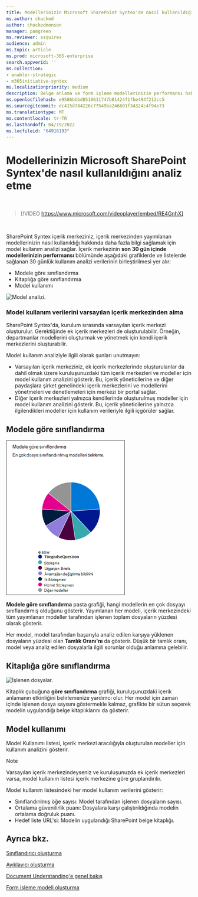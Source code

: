 ```yaml
---
title: Modellerinizin Microsoft SharePoint Syntex'de nasıl kullanıldığını analiz etme
ms.author: chucked
author: chuckedmonson
manager: pamgreen
ms.reviewer: ssquires
audience: admin
ms.topic: article
ms.prod: microsoft-365-enterprise
search.appverid: ''
ms.collection:
- enabler-strategic
- m365initiative-syntex
ms.localizationpriority: medium
description: Belge anlama ve form işleme modellerinizin performansı hakkında daha fazla bilgi bulmayı öğrenin.
ms.openlocfilehash: e9586bbbd8510611747b81424f1fbe494f212cc5
ms.sourcegitcommit: dc415d784226c77549ba246601f34324c4f94e73
ms.translationtype: MT
ms.contentlocale: tr-TR
ms.lasthandoff: 04/19/2022
ms.locfileid: "64916193"
---
```

# <a name="analyze-how-your-models-are-used-in-microsoft-sharepoint-syntex"></a>Modellerinizin Microsoft SharePoint Syntex'de nasıl kullanıldığını analiz etme

</br>

> [!VIDEO https://www.microsoft.com/videoplayer/embed/RE4GnhX]  

</br>


SharePoint Syntex içerik merkeziniz, içerik merkezinden yayımlanan modellerinizin nasıl kullanıldığı hakkında daha fazla bilgi sağlamak için model kullanım analizi sağlar. İçerik merkezinin <b>son 30 gün içinde modellerinizin performansı</b> bölümünde aşağıdaki grafiklerde ve listelerde sağlanan 30 günlük kullanım analizi verilerinin birleştirilmesi yer alır:

- Modele göre sınıflandırma
- Kitaplığa göre sınıflandırma
- Model kullanımı 

 ![Model analizi.](../media/content-understanding/model-analytics.png) </br>

### <a name="roll-up-of-model-usage-data-in-the-default-content-center"></a>Model kullanım verilerini varsayılan içerik merkezinden alma

SharePoint Syntex'da, kurulum sırasında varsayılan içerik merkezi oluşturulur. Gerektiğinde ek içerik merkezleri de oluşturulabilir. Örneğin, departmanlar modellerini oluşturmak ve yönetmek için kendi içerik merkezlerini oluşturabilir. 

Model kullanım analiziyle ilgili olarak şunları unutmayın:

- Varsayılan içerik merkeziniz, ek içerik merkezlerinde oluşturulanlar da dahil olmak üzere kuruluşunuzdaki tüm içerik merkezleri ve modeller için model kullanım analizini gösterir. Bu, içerik yöneticilerine ve diğer paydaşlara şirket genelindeki içerik merkezlerini ve modellerini yönetmeleri ve denetlemeleri için merkezi bir portal sağlar.  
- Diğer içerik merkezleri yalnızca kendilerinde oluşturulmuş modeller için model kullanım analizini gösterir. Bu, içerik yöneticilerine yalnızca ilgilendikleri modeller için kullanım verileriyle ilgili içgörüler sağlar.


## <a name="classification-by-model"></a>Modele göre sınıflandırma

   ![Toplam model yüzdesi.](../media/content-understanding/total-model-percentage.png) </br>

**Modele göre sınıflandırma** pasta grafiği, hangi modellerin en çok dosyayı sınıflandırmış olduğunu gösterir. Yayımlanan her modeli, içerik merkezindeki tüm yayımlanan modeller tarafından işlenen toplam dosyaların yüzdesi olarak gösterir.

Her model, model tarafından başarıyla analiz edilen karşıya yüklenen dosyaların yüzdesi olan **Tamlık Oranı'nı** da gösterir. Düşük bir tamlık oranı, model veya analiz edilen dosyalarla ilgili sorunlar olduğu anlamına gelebilir.

## <a name="classification-by-library"></a>Kitaplığa göre sınıflandırma

   ![İşlenen dosyalar.](../media/content-understanding/files-processed-over-time.png) </br>

Kitaplık çubuğuna **göre sınıflandırma** grafiği, kuruluşunuzdaki içerik anlamanın etkinliğini belirlemenize yardımcı olur.  Her model için zaman içinde işlenen dosya sayısını göstermekle kalmaz, grafikte bir sütun seçerek modelin uygulandığı belge kitaplıklarını da gösterir.


## <a name="model-usage"></a>Model kullanımı

Model Kullanımı listesi, içerik merkezi aracılığıyla oluşturulan modeller için kullanım analizini gösterir.  

> [!NOTE]
> Varsayılan içerik merkezindeyseniz ve kuruluşunuzda ek içerik merkezleri varsa, model kullanım listesi içerik merkezine göre gruplandırılır.

Model kullanım listesindeki her model kullanım verilerini gösterir:

- Sınıflandırılmış öğe sayısı: Model tarafından işlenen dosyaların sayısı.
- Ortalama güvenilirlik puanı: Dosyalara karşı çalıştırıldığında modelin ortalama doğruluk puanı.
- Hedef liste URL'si: Modelin uygulandığı SharePoint belge kitaplığı.



## <a name="see-also"></a>Ayrıca bkz.
[Sınıflandırıcı oluşturma](create-a-classifier.md)

[Ayıklayıcı oluşturma](create-an-extractor.md)

[Document Understanding'e genel bakış](document-understanding-overview.md)

[Form işleme modeli oluşturma](create-a-form-processing-model.md)  
